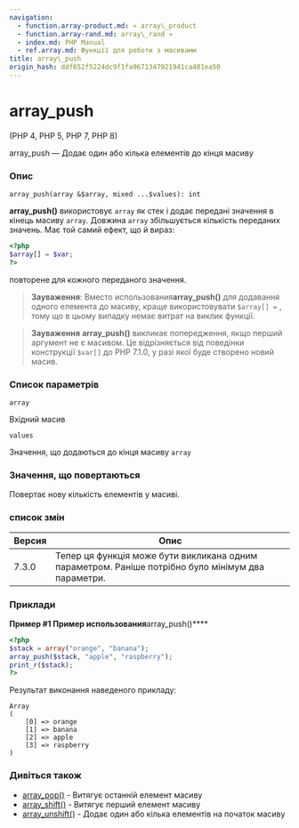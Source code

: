 ```yaml
---
navigation:
  - function.array-product.md: « array\_product
  - function.array-rand.md: array\_rand »
  - index.md: PHP Manual
  - ref.array.md: Функції для роботи з масивами
title: array\_push
origin_hash: ddf652f5224dc9f1fa9671347921941ca401ea50
---
```

# array\_push

(PHP 4, PHP 5, PHP 7, PHP 8)

array\_push — Додає один або кілька елементів до кінця масиву

### Опис

```methodsynopsis
array_push(array &$array, mixed ...$values): int
```

**array\_push()** використовує `array` як стек і додає передані значення в кінець масиву `array`. Довжина `array` збільшується кількість переданих значень. Має той самий ефект, що й вираз:

```php
<?php
$array[] = $var;
?>
```

повторене для кожного переданого значення.

> **Зауваження**: Вместо использования**array\_push()** для додавання одного елемента до масиву, краще використовувати `$array[] =` , тому що в цьому випадку немає витрат на виклик функції.

> **Зауваження** **array\_push()** викликає попередження, якщо перший аргумент не є масивом. Це відрізняється від поведінки конструкції `$var[]` до PHP 7.1.0, у разі якої буде створено новий масив.

### Список параметрів

`array`

Вхідний масив

`values`

Значення, що додаються до кінця масиву `array`

### Значення, що повертаються

Повертає нову кількість елементів у масиві.

### список змін

| Версия | Опис |
| --- | --- |
| 7.3.0 | Тепер ця функція може бути викликана одним параметром. Раніше потрібно було мінімум два параметри. |

### Приклади

**Пример #1 Пример использования**array\_push()\*\*\*\*

```php
<?php
$stack = array("orange", "banana");
array_push($stack, "apple", "raspberry");
print_r($stack);
?>
```

Результат виконання наведеного прикладу:

```
Array
(
    [0] => orange
    [1] => banana
    [2] => apple
    [3] => raspberry
)
```

### Дивіться також

-   [array\_pop()](function.array-pop.md) \- Витягує останній елемент масиву
-   [array\_shift()](function.array-shift.md) \- Витягує перший елемент масиву
-   [array\_unshift()](function.array-unshift.md) \- Додає один або кілька елементів на початок масиву

